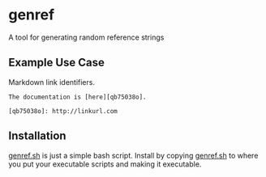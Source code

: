 # genref

A tool for generating random reference strings

## Example Use Case

Markdown link identifiers.

    The documentation is [here][qb75038o].

    [qb75038o]: http://linkurl.com

## Installation

[genref.sh][caa32b6] is just a simple bash script.  Install by copying
[genref.sh][caa32b6] to where you put your executable scripts and
making it executable.

[caa32b6]: ./src/genref.sh
